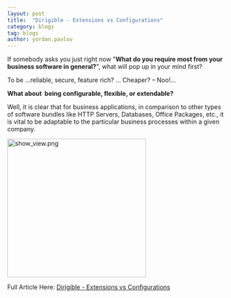 ```yaml
---
layout: post
title:  "Dirigible - Extensions vs Configurations"
category: blogs
tag: blogs
author: yordan.pavlov
---
```


If somebody asks you just right now "**What do you require most from your business software in general?**", what will pop up in your mind first?

To be ...reliable, secure, feature rich? ... Cheaper? – Noo!...

**What about&nbsp; being configurable, flexible, or extendable?**

Well, it is clear that for business applications, in comparison to other types of
software bundles like HTTP Servers, Databases, Office Packages, etc., it is vital to be adaptable to the particular business processes within a given company.<br>

<a href="http://scn.sap.com/servlet/JiveServlet/downloadImage/38-109082-473124/640-300/_28.png"><img alt="show_view.png" class="jive-image" height="319" src="http://scn.sap.com/servlet/JiveServlet/downloadImage/38-109082-473124/640-300/_28.png"></a><br>


Full Article Here: [Dirigible - Extensions vs Configurations](http://scn.sap.com/community/developer-center/cloud-platform/blog/2014/06/11/dirigible--extensions-vs-configurations)
